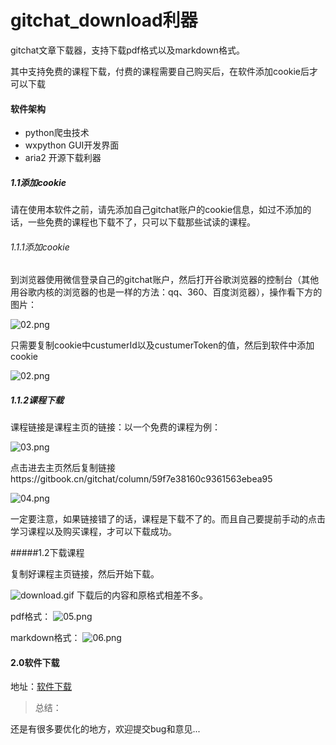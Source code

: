 

# gitchat_download利器
gitchat文章下载器，支持下载pdf格式以及markdown格式。

其中支持免费的课程下载，付费的课程需要自己购买后，在软件添加cookie后才可以下载

#### 软件架构
- python爬虫技术
- wxpython GUI开发界面
- aria2 开源下载利器


##### 1.1添加cookie

请在使用本软件之前，请先添加自己gitchat账户的cookie信息，如过不添加的话，一些免费的课程也下载不了，只可以下载那些试读的课程。

###### 1.1.1添加cookie

到浏览器使用微信登录自己的gitchat账户，然后打开谷歌浏览器的控制台（其他用谷歌内核的浏览器的也是一样的方法：qq、360、百度浏览器），操作看下方的图片：

![02.png](https://upload-images.jianshu.io/upload_images/8828874-64c1590e76088065.png?imageMogr2/auto-orient/strip%7CimageView2/2/w/1240)

只需要复制cookie中custumerId以及custumerToken的值，然后到软件中添加cookie

![![02.png](https://upload-images.jianshu.io/upload_images/8828874-f7977cd83e898944.png?imageMogr2/auto-orient/strip%7CimageView2/2/w/1240)
](https://upload-images.jianshu.io/upload_images/8828874-22e7203265b284e5.gif?imageMogr2/auto-orient/strip)


##### 1.1.2课程下载


课程链接是课程主页的链接：以一个免费的课程为例：

![03.png](https://upload-images.jianshu.io/upload_images/8828874-340200a574419a5e.png?imageMogr2/auto-orient/strip%7CimageView2/2/w/1240)

点击进去主页然后复制链接https://gitbook.cn/gitchat/column/59f7e38160c9361563ebea95

![04.png](https://upload-images.jianshu.io/upload_images/8828874-e7cb71f74dcd2ffd.png?imageMogr2/auto-orient/strip%7CimageView2/2/w/1240)

一定要注意，如果链接错了的话，课程是下载不了的。而且自己要提前手动的点击学习课程以及购买课程，才可以下载成功。

#####1.2下载课程

复制好课程主页链接，然后开始下载。

![download.gif](https://upload-images.jianshu.io/upload_images/8828874-d8e4f7047677e814.gif?imageMogr2/auto-orient/strip)
下载后的内容和原格式相差不多。

pdf格式：
![05.png](https://upload-images.jianshu.io/upload_images/8828874-c22f3cdf0404a1e9.png?imageMogr2/auto-orient/strip%7CimageView2/2/w/1240)

markdown格式：
![06.png](https://upload-images.jianshu.io/upload_images/8828874-a49e2cd57f7974ed.png?imageMogr2/auto-orient/strip%7CimageView2/2/w/1240)

#### 2.0软件下载

地址：[软件下载](https://github.com/jz46/gitchat_download/tree/master/setup)


> 总结：

还是有很多要优化的地方，欢迎提交bug和意见...


